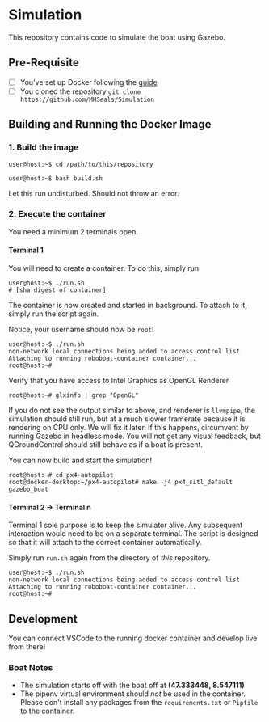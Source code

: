 # Simulation

This repository contains code to simulate the boat using Gazebo.

## Pre-Requisite
- [ ] You've set up Docker following the [guide](https://github.com/MHSeals/px4-roboboat)
- [ ] You cloned the repository `git clone https://github.com/MHSeals/Simulation`

## Building and Running the Docker Image

### 1. Build the image

```console
user@host:~$ cd /path/to/this/repository

user@host:~$ bash build.sh
```

Let this run undisturbed. Should not throw an error.

### 2. Execute the container

You need a minimum 2 terminals open.

#### Terminal 1

You will need to create a container. To do this, simply run

```console
user@host:~$ ./run.sh
# [sha digest of container]
```

The container is now created and started in background. To attach to it, simply run the script again.

Notice, your username should now be `root`!

```console
user@host:~$ ./run.sh
non-network local connections being added to access control list
Attaching to running roboboat-container container...
root@host:~#
```

Verify that you have access to Intel Graphics as OpenGL Renderer

```console
root@host:~# glxinfo | grep "OpenGL"
```

If you do not see the output similar to above, and renderer is `llvmpipe`, the simulation should still run, but at a
much slower framerate because it is rendering on CPU only. We will fix it later. If this happens, circumvent by running
Gazebo in headless mode. You will not get any visual feedback, but QGroundControl should still behave as if a boat is
present.

You can now build and start the simulation!

```console
root@host:~# cd px4-autopilot
root@docker-desktop:~/px4-autopilot# make -j4 px4_sitl_default gazebo_boat
```

#### Terminal 2 -> Terminal n

Terminal 1 sole purpose is to keep the simulator alive. Any subsequent interaction would need to be on a separate
terminal. The script is designed so that it will attach to the correct container automatically.

Simply run `run.sh` again from the directory of *this* repository.

```console
user@host:~$ ./run.sh
non-network local connections being added to access control list
Attaching to running roboboat-container container...
root@host:~#
```

## Development

You can connect VSCode to the running docker container and develop live from there!

### Boat Notes

- The simulation starts off with the boat off at **(47.333448, 8.547111)**
- The pipenv virtual environment should *not* be used in the container. Please don't install any packages from the `requirements.txt` or `Pipfile` to the container.
